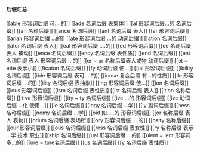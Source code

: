 #### 后缀汇总
[[able  形容词后缀 可....的]]
[[ade 名词后缀 表集体]]
[[al 形容词后缀...的 名词后缀]]
[[an 名称后缀]]
[[ance 名词后缀]]
[[ant 名词后缀 表人]]
[[ar 形容词后缀]]
[[arian 形容词后缀  ...的]]
[[ate 形容词后缀  ...的 动词后缀]]
[[ation 名词后缀]]
[[ator 名词后缀 表人]]
[[eal 形容词后缀 ....的]]
[[ed 形容词后缀]]
[[ee 名词后缀 表人 被动]]
[[ence 名词后缀]]
[[ency 名词后缀 表性质]]
[[end 名词后缀]]
[[ent 名词后缀  表人 形容词后缀 ...的]]
[[er  ~ or 名称后缀表人或物 动词后缀]]
[[et  ~ ette 表示小]]
[[ficaton 名词后缀]]
[[fy 动词后缀  使...]]
[[ial 形容词后缀]]
[[ibility 名词后缀]]
[[ible 形容词后缀 表可....的]]
[[icose 复合后缀 有...的性质]]
[[ile 形容词后缀  ...的]]
[[ility 名词后缀 表抽象]]
[[ing 形容词后缀  使...]]
[[ion  名词后缀]]
[[ious 形容词后缀]]
[[ism 名词后缀 表性质]]
[[ist  名词后缀 表人]]
[[ition 名称后缀]]
[[itive 形容词后缀]]
[[ity  ~ ty 名词后缀]]
[[ive ...的 形容词后缀]]
[[ize 动词后缀 ...化 使用...]]
[[le 名词后缀]]
[[logy 名词后缀   ...学]]
[[ly 副词后缀]]
[[ness  名称后缀]]
[[nomy 名词后缀 ...学]]
[[oid  如.....的 形容词后缀]]
[[or 名称后缀 表人 表物]]
[[orium 名词后缀 表场所]]
[[ory 形容词后缀 ....的]]
[[osity 名称后缀]]
[[our 形容词后缀]]
[[ous 名词后缀]]
[[ress 名词后缀 表女性]]
[[ry 名称后缀 表示 ...学 技术 职业]]
[[ship 名词后缀]]
[[ual 形容词后缀 ...的]]
[[ulent = lent 形容词 多...的]]
[[ure = ture名词后缀]]
[[us  名词后缀]]
[[y 名词后缀 表性质]]